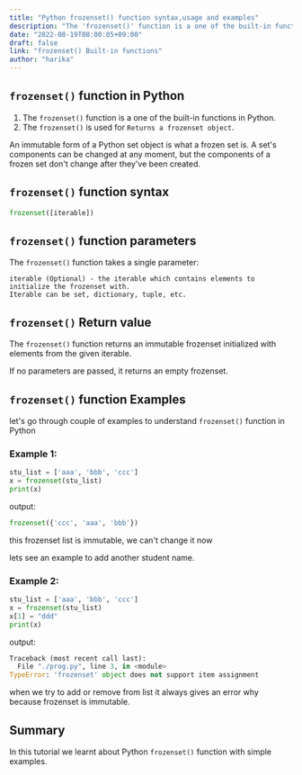 ```yaml
---
title: "Python frozenset() function syntax,usage and examples"
description: "The 'frozenset()' function is a one of the built-in functions in Python "
date: "2022-08-19T08:00:05+09:00"
draft: false
link: "frozenset() Built-in functions"
author: "harika"
---
```


## `frozenset()` function in Python

1. The `frozenset()` function is a one of the built-in functions in Python.
2. The `frozenset()` is used for `Returns a frozenset object`.

An immutable form of a Python set object is what a frozen set is.
A set's components can be changed at any moment, but the components of a frozen set don't change after they've been created. 


## `frozenset()` function syntax

```Python
frozenset([iterable])
```
## `frozenset()` function parameters

The `frozenset()` function takes a single parameter:

    iterable (Optional) - the iterable which contains elements to initialize the frozenset with.
    Iterable can be set, dictionary, tuple, etc.

## `frozenset()` Return value 

The `frozenset()` function returns an immutable frozenset initialized with elements from the given iterable.

If no parameters are passed, it returns an empty frozenset.

## `frozenset()` function Examples

let's go through couple of examples to understand `frozenset()` function in Python

### Example 1:

```Python
stu_list = ['aaa', 'bbb', 'ccc']
x = frozenset(stu_list)
print(x)
```
output:

```Python
frozenset({'ccc', 'aaa', 'bbb'})
```
this frozenset list is immutable, we can't change it now 

lets see an example to add another student name.

### Example 2:

```Python
stu_list = ['aaa', 'bbb', 'ccc']
x = frozenset(stu_list)
x[1] = "ddd"
print(x)
```
output:

```Python
Traceback (most recent call last):
  File "./prog.py", line 3, in <module>
TypeError: 'frozenset' object does not support item assignment
```
when we try to add or remove from list it always gives an error why because frozenset is immutable.

## Summary
In this tutorial we learnt about Python `frozenset()` function with simple examples.
